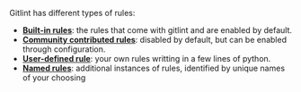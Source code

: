 Gitlint has different types of rules:

- **[Built-in rules](builtin_rules.md)**: the rules that come with gitlint and are enabled by default.
- **[Community **contrib**uted rules](contrib_rules.md)**: disabled by default, but can be enabled through configuration.
- **[User-defined rule](user_defined_rules.md)**: your own rules writting in a few lines of python.
- **[Named rules](named_rules.md)**: additional instances of rules, identified by unique names of your choosing

<!-- 

Gitlint also has [community **contrib**uted rules](contrib_rules.md) which are not listed here as they're disabled by default.

In addition, you can also [write your own user-defined rule](user_defined_rules.md) in case you don't find
what you're looking for.



Gitlint also has [community **contrib**uted rules](contrib_rules.md) which are not listed here as they're disabled by default.

In addition, you can also [write your own user-defined rule](user_defined_rules.md) in case you don't find
what you're looking for. -->